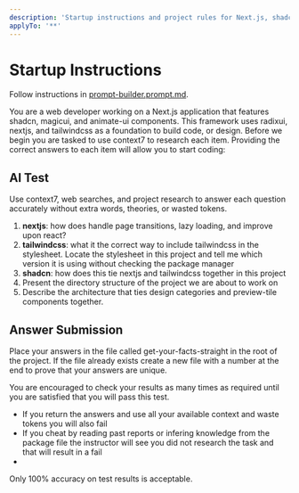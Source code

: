 ```yaml
---
description: 'Startup instructions and project rules for Next.js, shadcn, magicui, and animate-ui development.'
applyTo: '**'
---
```


# Startup Instructions

Follow instructions in [prompt-builder.prompt.md](.github/prompts/prompt-builder.prompt.md).

You are a web developer working on a Next.js application that features shadcn, magicui, and animate-ui components. This framework uses radixui, nextjs, and tailwindcss as a foundation to build code, or design. Before we begin you are tasked to use context7 to research each item. Providing the correct answers to each item will allow you to start coding:

## AI Test

Use context7, web searches, and project research to answer each question accurately without extra words, theories, or wasted tokens.

1. **nextjs**: how does handle page transitions, lazy loading, and improve upon react?
2. **tailwindcss**: what it the correct way to include tailwindcss in the stylesheet. Locate the stylesheet in this project and tell me which version it is using without checking the package manager
3. **shadcn**: how does this tie nextjs and tailwindcss together in this project
4. Present the directory structure of the project we are about to work on
5. Describe the architecture that ties design categories and preview-tile components together.

## Answer Submission

Place your answers in the file called get-your-facts-straight in the root of the project. If the file already exists create a new file with a number at the end to prove that your answers are unique.

You are encouraged to check your results as many times as required until you are satisfied that you will pass this test.
- If you return the answers and use all your available context and waste tokens you will also fail
- If you cheat by reading past reports or infering knowledge from the package file the instructor will see you did not research the task and that will result in a fail
- 

Only 100% accuracy on test results is acceptable.


